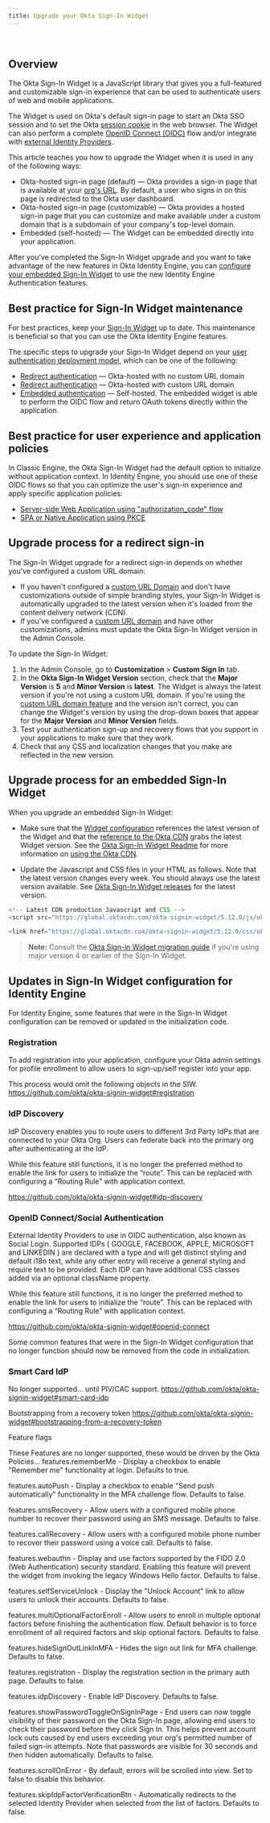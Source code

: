 ```yaml
---
title: Upgrade your Okta Sign-In Widget
---
```


<ApiLifecycle access="ie" /><br>
<ApiLifecycle access="Limited GA" />

## Overview

The Okta Sign-In Widget is a JavaScript library that gives you a full-featured and customizable sign-in experience that can be used to authenticate users of web and mobile applications.

The Widget is used on Okta's default sign-in page to start an Okta SSO session and to set the Okta [session cookie](/docs/guides/session-cookie/overview/) in the web browser. The Widget can also perform a complete [OpenID Connect (OIDC)](/docs/reference/api/oidc/) flow and/or integrate with [external Identity Providers](/docs/concepts/identity-providers/).

This article teaches you how to upgrade the Widget when it is used in any of the following ways:

* Okta-hosted sign-in page (default) &mdash; Okta provides a sign-in page that is available at your [org's URL](/docs/concepts/okta-organizations/). By default, a user who signs in on this page is redirected to the Okta user dashboard.
* Okta-hosted sign-in page (customizable) &mdash; Okta provides a hosted sign-in page that you can customize and make available under a custom domain that is a subdomain of your company's top-level domain.
* Embedded (self-hosted) &mdash; The Widget can be embedded directly into your application.

After you've completed the Sign-In Widget upgrade and you want to take advantage of the new features in Okta Identity Engine, you can [configure your embedded Sign-In Widget](https://github.com/okta/okta-signin-widget/blob/master/README.md#embedded-self-hosted) to use the new Identity Engine Authentication features.

## Best practice for Sign-In Widget maintenance

For best practices, keep your [Sign-In Widget](https://github.com/okta/okta-signin-widget/blob/master/README.md) up to date. This maintenance is beneficial so that you can use the Okta Identity Engine features.

The specific steps to upgrade your Sign-In Widget depend on your [user authentication deployment model](/docs/concepts/redirect-vs-embedded/), which can be one of the following:

* [Redirect authentication](/docs/guides/oie-upgrade-sign-in-widget/main/#upgrade-process-for-a-redirect-sign-in) &mdash; Okta-hosted with no custom URL domain
* [Redirect authentication](/docs/guides/oie-upgrade-sign-in-widget/main/#upgrade-process-for-a-redirect-sign-in) &mdash; Okta-hosted with custom URL domain
* [Embedded authentication](/docs/guides/oie-upgrade-sign-in-widget/main/#upgrade-process-for-an-embedded-sign-in-widget) &mdash; Self-hosted. The embedded widget is able to perform the OIDC flow and return OAuth tokens directly within the application.

## Best practice for user experience and application policies

In Classic Engine, the Okta Sign-In Widget had the default option to initialize without application context. In Identity Engine, you should use one of these OIDC flows so that you can optimize the user's sign-in experience and apply specific application policies:

* [Server-side Web Application using "authorization_code" flow](https://developer.okta.com/code/javascript/okta_sign-in_widget/#server-side-web-application-using-authorization-code-flow)
* [SPA or Native Application using PKCE](https://developer.okta.com/code/javascript/okta_sign-in_widget/#spa-or-native-application-using-pkce)

## Upgrade process for a redirect sign-in

The Sign-In Widget upgrade for a redirect sign-in depends on whether you've configured a custom URL domain:

* If you haven't configured a [custom URL Domain](/docs/guides/custom-url-domain/overview/) and don't have customizations outside of simple branding styles, your Sign-In Widget is automatically upgraded to the latest version when it's loaded from the content delivery network (CDN).
* If you've configured a [custom URL domain](/docs/guides/custom-url-domain/overview/) and have other customizations, admins must update the Okta Sign-In Widget version in the Admin Console.

To update the Sign-In Widget:

1. In the Admin Console, go to **Customization** > **Custom Sign In** tab.
2. In the **Okta Sign-In Widget Version** section, check that the **Major Version** is **5** and **Minor Version** is **latest**. The Widget is always the latest version if you're not using a custom URL domain.
If you're using the [custom URL domain feature](/docs/guides/custom-url-domain/overview/) and the version isn't correct, you can change the Widget's version by using the drop-down boxes that appear for the **Major Version** and **Minor Version** fields.
3. Test your authentication sign-up and recovery flows that you support in your applications to make sure that they work.
4. Check that any CSS and localization changes that you make are reflected in the new version.

## Upgrade process for an embedded Sign-In Widget

When you upgrade an embedded Sign-In Widget:

* Make sure that the [Widget configuration](/docs/guides/oie-embedded-common-download-setup-app/-/main/) references the latest version of the Widget and that the [reference to the Okta CDN](/docs/guides/oie-embedded-widget-use-case-load/-/main/#_1-source-the-sign-in-widget-in-your-sign-in-page) grabs the latest Widget version. See the [Okta Sign-In Widget Readme](https://github.com/okta/okta-signin-widget/blob/master/README.md) for more information on [using the Okta CDN](https://github.com/okta/okta-signin-widget/blob/master/README.md#using-the-okta-cdn).

* Update the Javascript and CSS files in your HTML as follows. Note that the latest version changes every week. You should always use the latest version available. See [Okta Sign-In Widget releases](https://github.com/okta/okta-signin-widget/releases) for the latest version.

```javascript
<!-- Latest CDN production Javascript and CSS -->
<script src="https://global.oktacdn.com/okta-signin-widget/5.12.0/js/okta-sign-in.min.js" type="text/javascript"></script>

<link href="https://global.oktacdn.com/okta-signin-widget/5.12.0/css/okta-sign-in.min.css" type="text/css" rel="stylesheet"/>

```

> **Note:** Consult the [Okta Sign-in Widget migration guide](https://github.com/okta/okta-signin-widget/blob/master/MIGRATING.md) if you're using major version 4 or earlier of the Sign-In Widget.

## Updates in Sign-In Widget configuration for Identity Engine

For Identity Engine, some features that were in the Sign-In Widget configuration can be removed or updated in the initialization code.

### Registration

To add registration into your application, configure your Okta admin settings for profile enrollment to allow users to sign-up/self register into your app.

This process would omit the following objects in the SIW.
https://github.com/okta/okta-signin-widget#registration

### IdP Discovery

IdP Discovery enables you to route users to different 3rd Party IdPs that are connected to your Okta Org. Users can federate back into the primary org after authenticating at the IdP.

While this feature still functions, it is no longer the preferred method to enable the link for users to initialize the “route”.  This can be replaced with configuring a “Routing Rule” with application context.

https://github.com/okta/okta-signin-widget#idp-discovery

### OpenID Connect/Social Authentication

External Identity Providers to use in OIDC authentication, also known as Social Login. Supported IDPs ( GOOGLE, FACEBOOK, APPLE, MICROSOFT and LINKEDIN ) are declared with a type and will get distinct styling and default i18n text, while any other entry will receive a general styling and require text to be provided. Each IDP can have additional CSS classes added via an optional className property.

While this feature still functions, it is no longer the preferred method to enable the link for users to initialize the “route”.  This can be replaced with configuring a “Routing Rule” with application context.

https://github.com/okta/okta-signin-widget#openid-connect

Some common features that were in the Sign-In Widget configuration that no longer function should now be removed from the code in initialization.

### Smart Card IdP

No longer supported… until PIV/CAC support.
https://github.com/okta/okta-signin-widget#smart-card-idp

Bootstrapping from a recovery token
https://github.com/okta/okta-signin-widget#bootstrapping-from-a-recovery-token


Feature flags

These Features are no longer supported, these would be driven by the Okta Policies… 
features.rememberMe - Display a checkbox to enable "Remember me" functionality at login. Defaults to true.

features.autoPush - Display a checkbox to enable "Send push automatically" functionality in the MFA challenge flow. Defaults to false.

features.smsRecovery - Allow users with a configured mobile phone number to recover their password using an SMS message. Defaults to false.

features.callRecovery - Allow users with a configured mobile phone number to recover their password using a voice call. Defaults to false.

features.webauthn - Display and use factors supported by the FIDO 2.0 (Web Authentication) security standard. Enabling this feature will prevent the widget from invoking the legacy Windows Hello factor. Defaults to false.

features.selfServiceUnlock - Display the "Unlock Account" link to allow users to unlock their accounts. Defaults to false.

features.multiOptionalFactorEnroll - Allow users to enroll in multiple optional factors before finishing the authentication flow. Default behavior is to force enrollment of all required factors and skip optional factors. Defaults to false.

features.hideSignOutLinkInMFA - Hides the sign out link for MFA challenge. Defaults to false.

features.registration - Display the registration section in the primary auth page. Defaults to false.

features.idpDiscovery - Enable IdP Discovery. Defaults to false.

features.showPasswordToggleOnSignInPage - End users can now toggle visibility of their password on the Okta Sign-In page, allowing end users to check their password before they click Sign In. This helps prevent account lock outs caused by end users exceeding your org's permitted number of failed sign-in attempts. Note that passwords are visible for 30 seconds and then hidden automatically. Defaults to false.

features.scrollOnError - By default, errors will be scrolled into view. Set to false to disable this behavior.

features.skipIdpFactorVerificationBtn - Automatically redirects to the selected Identity Provider when selected from the list of factors. Defaults to false.

